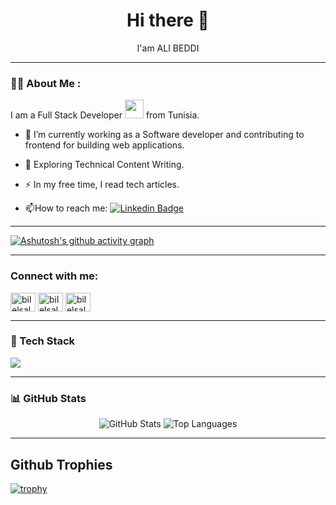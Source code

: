 <h1 id='header' align="center" font-size="100px">
 Hi there 👋 
  </h1>
  <p  align="center" >
  I'am ALI BEDDI
  </p>

---

### :man_technologist: About Me :
I am a Full Stack Developer <img src="https://media.giphy.com/media/WUlplcMpOCEmTGBtBW/giphy.gif" width="30"> from Tunisia.

- :telescope: I’m currently working as a Software developer and contributing to frontend for building web applications.

- :seedling: Exploring Technical Content Writing.

- :zap: In my free time, I read tech articles.

- :mailbox:How to reach me: [![Linkedin Badge](https://img.shields.io/badge/-AliBeddi-blue?style=flat&logo=Linkedin&logoColor=white)](https://www.linkedin.com/in/ali-beddi-8a303522a/)

---

[![Ashutosh's github activity graph](https://github-readme-activity-graph.vercel.app/graph?username=alibeddi&bg_color=000000&color=5a9e4c&line=1dff1a&point=25ef28&area=true&hide_border=true)](https://github.com/ashutosh00710/github-readme-activity-graph)

---

<h3 align="left">Connect with me:</h3>
<p align="left">
<!-- <a href="https://dev.to/bilelsalemdev" target="blank"><img align="center" src="https://github.com/bilelsalemdev/bilelsalemdev/assets/70206023/1d5c6afb-6a6f-400e-b699-d4583828a063" alt="bilelsalemdev" height="30" width="40" /></a> -->
<a href="https://twitter.com/bilelsalemdev" target="blank"><img align="center" src="https://raw.githubusercontent.com/rahuldkjain/github-profile-readme-generator/master/src/images/icons/Social/twitter.svg" alt="bilelsalemdev" height="30" width="40" /></a>
<a href="https://linkedin.com/in/bilelsalemdev" target="blank"><img align="center" src="https://raw.githubusercontent.com/rahuldkjain/github-profile-readme-generator/master/src/images/icons/Social/linked-in-alt.svg" alt="bilelsalemdev" height="30" width="40" /></a>
<a href="https://stackoverflow.com/users/bilelsalem" target="blank"><img align="center" src="https://raw.githubusercontent.com/rahuldkjain/github-profile-readme-generator/master/src/images/icons/Social/stack-overflow.svg" alt="bilelsalem" height="30" width="40" /></a>


---

### 🧠 Tech Stack

<p align="left">
  <img src="https://skillicons.dev/icons?i=ts,js,react,nextjs,nodejs,nestjs,express,python,html,css,sass,tailwind.mongodb,postgres,mysql,redis,docker,git,redux,figma,jest,postman,grafana" />
</p>

---

### 📊 GitHub Stats

<p align="center">
  <img src="https://github-readme-stats.vercel.app/api?username=alibeddi&show_icons=true&theme=tokyonight" alt="GitHub Stats" />
  <img src="https://github-readme-stats.vercel.app/api/top-langs/?username=alibeddi&layout=compact&theme=tokyonight" alt="Top Languages" />
</p>

---

## Github Trophies
[![trophy](https://github-profile-trophy.vercel.app/?username=alibeddi&theme=radical)](https://github.com/braiekhazem/github-profile-trophy)




